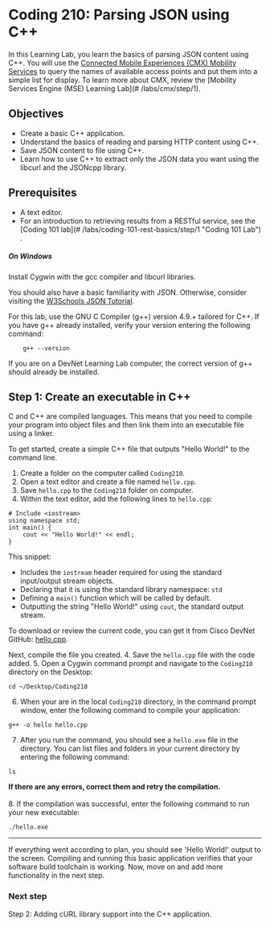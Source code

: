 # Coding 210: Parsing JSON using C++

In this Learning Lab, you learn the basics of parsing JSON content using C++. You will use the [Connected Mobile Experiences (CMX) Mobility Services](https://developer.cisco.com/site/cmx-mobility-services/ "CMX Mobility Services") to query the names of available access points and put them into a simple list for display. To learn more about CMX, review the [Mobility Services Engine (MSE) Learning Lab](# /labs/cmx/step/1).


## Objectives

* Create a basic C\+\+ application.
* Understand the basics of reading and parsing HTTP content using C\+\+.
* Save JSON content to file using C\+\+.
* Learn how to use C\+\+ to extract only the JSON data you want using the libcurl and the JSONcpp library.

## Prerequisites

* A text editor.
* For an introduction to retrieving results from a RESTful service, see the [Coding 101 lab](# /labs/coding-101-rest-basics/step/1 "Coding 101 Lab") .

##### On Windows
Install Cygwin with the gcc compiler and libcurl libraries.

You should also have a basic familiarity with JSON. Otherwise, consider visiting the [W3Schools JSON Tutorial](https://www.w3schools.com/js/js_json_intro.asp "W3Schools JSON Tutorial").

For this lab, use the GNU C Compiler (g\+\+) version 4.9.+ tailored for C\+\+. If you have g\+\+ already installed, verify your version entering the following command:
```
    g++ --version
```
If you are on a DevNet Learning Lab computer, the correct version of g\+\+ should already be installed.

## Step 1: Create an executable in C++

C and C++ are compiled languages. This means that you need to compile your program into object files and then link them into an executable file using a linker.

To get started, create a simple C++ file that outputs "Hello World!" to the command line.

1. Create a folder on the computer called `Coding210`.
2. Open a text editor and create a file named `hello.cpp`.
3. Save `hello.cpp` to the `Coding210` folder on computer.
4. Within the text editor, add the following lines to `hello.cpp`:

```
# Include <iostream>
using namespace std;
int main() {
	cout << "Hello World!" << endl;
}
```
This snippet:
-  Includes the `iostream` header required for using the standard input/output stream objects.
-  Declaring that it is using the standard library namespace: `std`
-  Defining a `main()` function which will be called by default.
-  Outputting the string "Hello World!" using `cout`, the standard output stream.

To download or review the current code, you can get it from Cisco DevNet GitHub: <a href="https://github.com/CiscoDevNet/coding-skills-sample-code/blob/master/coding210-parsing-json-c++/hello.cpp" target="_blank">hello.cpp</a>.

Next, compile the file you created.
4. Save the `hello.cpp` file with the code added.
5. Open a Cygwin command prompt and navigate to the `Coding210` directory on the Desktop:
```
cd ~/Desktop/Coding210
```
6. When your are in the local `Coding210` directory, in the command prompt window, enter the following command to compile your application:
```
g++ -o hello hello.cpp
```
7. After you run the command, you should see a `hello.exe` file in the directory. You can list files and folders in your current directory by entering the following command:
```
ls
```
**If there are any errors, correct them and retry the compilation.**<br/><br/>
8. If the compilation was successful, enter the following command to run your new executable:
```
./hello.exe
```

----------

If everything went according to plan, you should see 'Hello World!' output to the screen. Compiling and running this basic application verifies that your software build toolchain is working. Now, move on and add more functionality in the next step.

### Next step

Step 2: Adding cURL library support into the C++ application.
